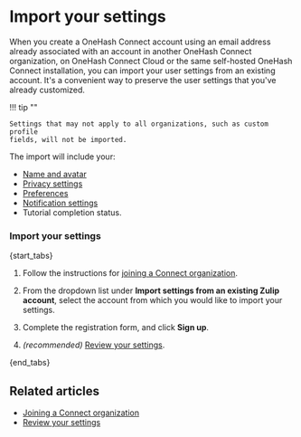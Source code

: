 # Import your settings

When you create a OneHash Connect account using an email address already associated with
an account in another OneHash Connect organization, on OneHash Connect Cloud or the same self-hosted
OneHash Connect installation, you can import your user settings from an existing account.
It's a convenient way to preserve the user settings that you've already customized.

!!! tip ""

    Settings that may not apply to all organizations, such as custom profile
    fields, will not be imported.

The import will include your:

- [Name and avatar](/#settings/profile)
- [Privacy settings](/#settings/account-and-privacy)
- [Preferences](/#settings/preferences)
- [Notification settings](/#settings/notifications)
- Tutorial completion status.

### Import your settings

{start_tabs}

1. Follow the instructions for [joining a Connect organization](/help/join-a-connect-organization).

1. From the dropdown list under **Import settings from an existing Zulip account**,
   select the account from which you would like to import your settings.

1. Complete the registration form, and click **Sign up**.

1. _(recommended)_ [Review your settings](/help/review-your-settings).

{end_tabs}

## Related articles

* [Joining a Connect organization](/help/join-a-connect-organization)
* [Review your settings](/help/review-your-settings)

